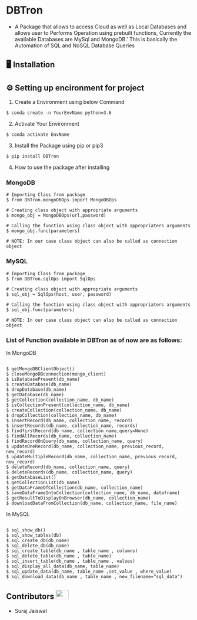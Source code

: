 # DBTron
- A Package that allows to access Cloud as well as Local Databases and allows user to Performs Operation using prebuilt functions, Currently the available Databases are MySql and MongoDB.'
    This is basically the Automation of SQL and  NoSQL Database Queries

## :desktop_computer:	Installation

## :gear: Setting up encironment for project

1. Create a Environment using below Command
```
$ conda create -n YourEnvName python=3.6
```

2. Activate Your Environment
```
$ conda activate EnvName
```

3. Install the Package using pip or pip3

```
$ pip install DBTron
```

4. How to use the package after installing

### MongoDB

```
# Importing Class from package
$ from DBTron.mongoDBOps import MongoDBOps

# Creating class object with appropriate arguments
$ mongo_obj = MongoDBOps(url,password)

# Calling the function using class object with appropriaters arguments
$ mongo_obj.func(parameters)

# NOTE: In our case class object can also be called as connection object
```

### MySQL

```
# Importing Class from package
$ from DBTron.sqlOps import SqlOps

# Creating class object with appropriate arguments
$ sql_obj = SqlOps(host, user, password)

# Calling the function using class object with appropriaters arguments
$ sql_obj.func(parameters)

# NOTE: In our case class object can also be called as connection object
```

### List of Function available in DBTron as of now are as follows:

In MongoDB

```

$ getMongoDBClientObject()
$ closeMongoDBconnection(mongo_client)
$ isDatabasePresent(db_name)
$ createDatabase(db_name)
$ dropDatabase(db_name)
$ getDatabase(db_name)
$ getCollection(collection_name, db_name)
$ isCollectionPresent(collection_name, db_name)
$ createCollection(collection_name, db_name)
$ dropCollection(collection_name, db_name)
$ insertRecord(db_name, collection_name, record)
$ insertRecords(db_name, collection_name, records)
$ findfirstRecord(db_name, collection_name,query=None)
$ findAllRecords(db_name, collection_name)
$ findRecordOnQuery(db_name, collection_name, query)
$ updateOneRecord(db_name, collection_name, previous_record, new_record)
$ updateMultipleRecord(db_name, collection_name, previous_record, new_record)
$ deleteRecord(db_name, collection_name, query)
$ deleteRecords(db_name, collection_name, query)
$ getDatabaseList()
$ getCollectionList(db_name)
$ getDataFrameOfCollection(db_name, collection_name)
$ saveDataFrameIntoCollection(collection_name, db_name, dataframe)
$ getResultToDisplayOnBrowser(db_name, collection_name)
$ downloadDataFromCollection(db_name, collection_name, file_name)

```

In MySQL

```

$ sql_show_db()
$ sql_show_tables(db)
$ sql_create_db(db_name)
$ sql_delete_db(db_name)
$ sql_create_table(db_name , table_name , columns)
$ sql_delete_table(db_name , table_name)
$ sql_insert_table(db_name , table_name , values)
$ sql_display_all_data(db_name, table_name)
$ sql_update_data(db_name, table_name ,set_value , where_value)
$ sql_download_data(db_name , table_name , new_filename="sql_data")

```


## Contributors <img src="https://raw.githubusercontent.com/TheDudeThatCode/TheDudeThatCode/master/Assets/Developer.gif" width=35 height=25> 

- Suraj Jaiswal